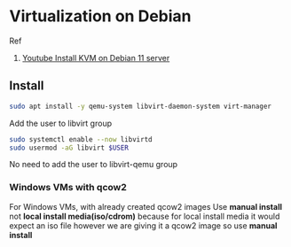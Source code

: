 # Virtualization on Debian

Ref 
1. [Youtube Install KVM on Debian 11 server](https://www.youtube.com/watch?v=cUCHzAotkWk)

## Install

```sh
sudo apt install -y qemu-system libvirt-daemon-system virt-manager
```

Add the user to libvirt group
```sh
sudo systemctl enable --now libvirtd
sudo usermod -aG libvirt $USER
```

No need to add the user to libvirt-qemu group


### Windows VMs with qcow2

For Windows VMs, with already created qcow2 images
Use **manual install** not **local install media(iso/cdrom)**
because for local install media it would expect an iso file however we are giving it a qcow2 image
so use **manual install**
